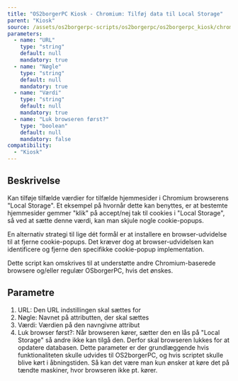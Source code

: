 ```yaml
---
title: "OS2borgerPC Kiosk - Chromium: Tilføj data til Local Storage"
parent: "Kiosk"
source: /assets/os2borgerpc-scripts/os2borgerpc/os2borgerpc_kiosk/chromium_local_storage_add_plyvel.py
parameters:
  - name: "URL"
    type: "string"
    default: null
    mandatory: true
  - name: "Nøgle"
    type: "string"
    default: null
    mandatory: true
  - name: "Værdi"
    type: "string"
    default: null
    mandatory: true
  - name: "Luk browseren først?"
    type: "boolean"
    default: null
    mandatory: false
compatibility:
  - "Kiosk"
---
```


## Beskrivelse
Kan tilføje tilfælde værdier for tilfælde hjemmesider i Chromium browserens "Local Storage".
Et eksempel på hvornår dette kan benyttes, er at bestemte hjemmesider gemmer "klik" på accept/nej tak til cookies i "Local Storage", så ved at sætte denne værdi, kan man skjule nogle cookie-popups.

En alternativ strategi til lige dét formål er at installere en browser-udvidelse til at fjerne cookie-popups. 
Det kræver dog at browser-udvidelsen kan identificere og fjerne den specifikke cookie-popup implementation.

Dette script kan omskrives til at understøtte andre Chromium-baserede browsere og/eller regulær OSborgerPC, hvis det ønskes.

## Parametre
1. URL: Den URL indstillingen skal sættes for
2. Nøgle: Navnet på attributten, der skal sættes
3. Værdi: Værdien på den navngivne attribut
4. Luk browser først?:
   Når browseren kører, sætter den en lås på "Local Storage" så andre ikke kan tilgå den. Derfor skal browseren lukkes for at opdatere databasen.
   Dette parameter er der grundlæggende hvis funktionaliteten skulle udvides til OS2borgerPC, og hvis scriptet skulle blive kørt i åbningstiden. Så kan det være man kun ønsker at køre det på tændte maskiner, hvor browseren ikke pt. kører.


